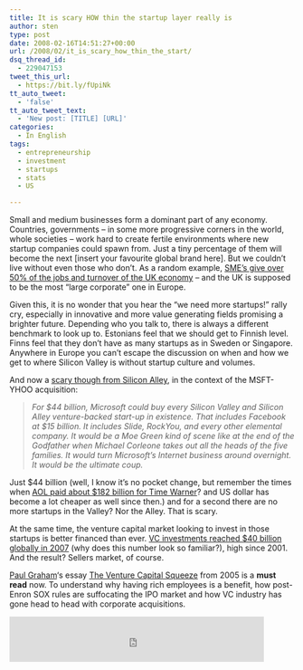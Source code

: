 ```yaml
---
title: It is scary HOW thin the startup layer really is
author: sten
type: post
date: 2008-02-16T14:51:27+00:00
url: /2008/02/it_is_scary_how_thin_the_start/
dsq_thread_id:
  - 229047153
tweet_this_url:
  - https://bit.ly/fUpiNk
tt_auto_tweet:
  - 'false'
tt_auto_tweet_text:
  - 'New post: [TITLE] [URL]'
categories:
  - In English
tags:
  - entrepreneurship
  - investment
  - startups
  - stats
  - US

---
```

Small and medium businesses form a dominant part of any economy. Countries, governments &#8211; in some more progressive corners in the world, whole societies &#8211; work hard to create fertile environments where new startup companies could spawn from. Just a tiny percentage of them will become the next [insert your favourite global brand here]. But we couldn&#8217;t live without even those who don&#8217;t. As a random example, [SME&#8217;s give over 50% of the jobs and turnover of the UK economy][1] &#8211; and the UK is supposed to be the most &#8220;large corporate&#8221; one in Europe.

Given this, it is no wonder that you hear the &#8220;we need more startups!&#8221; rally cry, especially in innovative and more value generating fields promising a brighter future. Depending who you talk to, there is always a different benchmark to look up to. Estonians feel that we should get to Finnish level. Finns feel that they don&#8217;t have as many startups as in Sweden or Singapore. Anywhere in Europe you can&#8217;t escape the discussion on when and how we get to where Silicon Valley is without startup culture and volumes.

And now a [scary though from Silicon Alley][2], in the context of the MSFT-YHOO acquisition:

> _For $44 billion, Microsoft could buy every Silicon Valley and Silicon Alley venture-backed start-up in existence. That includes Facebook at $15 billion. It includes Slide, RockYou, and every other elemental company. It would be a Moe Green kind of scene like at the end of the Godfather when Michael Corleone takes out all the heads of the five families. It would turn Microsoft&#8217;s Internet business around overnight. It would be the ultimate coup._

Just $44 billion (well, I know it&#8217;s no pocket change, but remember the times when [AOL paid about $182 billion for Time Warner][3]? and US dollar has become a lot cheaper as well since then.) and for a second there are no more startups in the Valley? Nor the Alley. That is scary.

At the same time, the venture capital market looking to invest in those startups is better financed than ever. [VC investments reached $40 billion globally in 2007][4] (why does this number look so familiar?), high since 2001. And the result? Sellers market, of course.

[Paul Graham][5]&#8216;s essay [The Venture Capital Squeeze][6] from 2005 is a **must read** now. To understand why having rich employees is a benefit, how post-Enron SOX rules are suffocating the IPO market and how VC industry has gone head to head with corporate acquisitions. 

<iframe src="http://www.facebook.com/plugins/like.php?href=http%3A%2F%2Fsten.tamkivi.com%2F2008%2F02%2Fit_is_scary_how_thin_the_start%2F&layout=standard&show_faces=true&width=450&action=like&colorscheme=light&height=80" scrolling="no" frameborder="0" style="border:none; overflow:hidden; width:450px; height:80px;" allowTransparency="true"></iframe>

 [1]: http://66.102.9.104/search?q=cache:JvJUI7yMYv8J:www.accaglobal.com/pdfs/smallbusiness/EESME.doc+share+of+sme+businesses+in+economy&hl=et&ct=clnk&cd=6&gl=ee&client=firefox-a
 [2]: http://www.alleyinsider.com/2008/2/valley_bigwig_proposes_msft_yhoo_alternative__godfather_style_coup
 [3]: http://answers.yahoo.com/question/index?qid=1005121602454
 [4]: http://www.big4.com/newsletter/January2008/Global-VC-Investment-Reaches-US-40-Billion-in-the-Q4-2007.htm
 [5]: http://en.wikipedia.org/wiki/Paul_Graham
 [6]: http://www.paulgraham.com/vcsqueeze.html